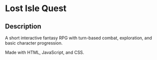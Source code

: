 # Lost Isle Quest


## Description
A short interactive fantasy RPG with turn-based combat, exploration, and basic character progression.

Made with HTML, JavaScript, and CSS.
